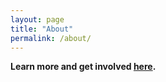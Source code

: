 ```yaml
---
layout: page
title: "About"
permalink: /about/
---
```

**Learn more and get involved [here](../get-involved/).**
